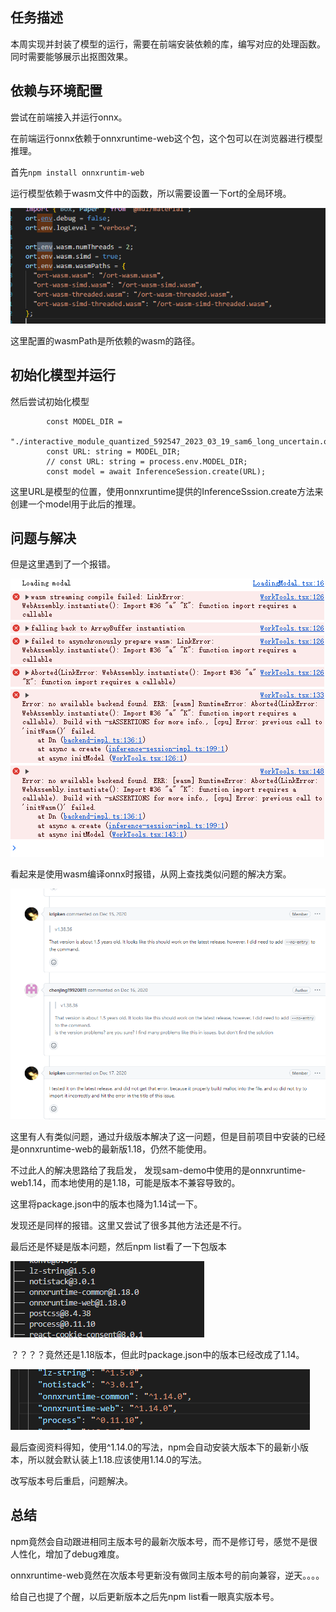 ## 任务描述

本周实现并封装了模型的运行，需要在前端安装依赖的库，编写对应的处理函数。同时需要能够展示出抠图效果。

## 依赖与环境配置

尝试在前端接入并运行onnx。

在前端运行onnx依赖于onnxruntime-web这个包，这个包可以在浏览器进行模型推理。

首先`npm install onnxruntim-web`

运行模型依赖于wasm文件中的函数，所以需要设置一下ort的全局环境。

![image-20240529204344821](周报——前端运行onnx的问题与解决方案.assets/image-20240529204344821.png)

这里配置的wasmPath是所依赖的wasm的路径。

## 初始化模型并运行

然后尝试初始化模型



```react
        const MODEL_DIR =
          "./interactive_module_quantized_592547_2023_03_19_sam6_long_uncertain.onnx";
        const URL: string = MODEL_DIR;
        // const URL: string = process.env.MODEL_DIR;
        const model = await InferenceSession.create(URL);
```

这里URL是模型的位置，使用onnxruntime提供的InferenceSssion.create方法来创建一个model用于此后的推理。

## 问题与解决

但是这里遇到了一个报错。

![image-20240529205059091](周报——前端运行onnx的问题与解决方案.assets/image-20240529205059091.png)

看起来是使用wasm编译onnx时报错，从网上查找类似问题的解决方案。

![image-20240529205341261](周报——前端运行onnx的问题与解决方案.assets/image-20240529205341261.png)

这里有人有类似问题，通过升级版本解决了这一问题，但是目前项目中安装的已经是onnxruntime-web的最新版1.18，仍然不能使用。

不过此人的解决思路给了我启发， 发现sam-demo中使用的是onnxruntime-web1.14，而本地使用的是1.18，可能是版本不兼容导致的。

这里将package.json中的版本也降为1.14试一下。

发现还是同样的报错。这里又尝试了很多其他方法还是不行。

最后还是怀疑是版本问题，然后npm list看了一下包版本

![image-20240529205801527](周报——前端运行onnx的问题与解决方案.assets/image-20240529205801527.png)

？？？？竟然还是1.18版本，但此时package.json中的版本已经改成了1.14。

![image-20240529205845223](周报——前端运行onnx的问题与解决方案.assets/image-20240529205845223.png)

最后查阅资料得知，使用^1.14.0的写法，npm会自动安装大版本下的最新小版本，所以就会默认装上1.18.应该使用1.14.0的写法。

改写版本号后重启，问题解决。

## 总结

npm竟然会自动跟进相同主版本号的最新次版本号，而不是修订号，感觉不是很人性化，增加了debug难度。

onnxruntime-web竟然在次版本号更新没有做同主版本号的前向兼容，逆天。。。。

给自己也提了个醒，以后更新版本之后先npm list看一眼真实版本号。